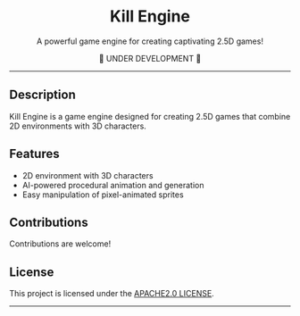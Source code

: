 <h1 align="center">Kill Engine</h1>

<p align="center">A powerful game engine for creating captivating 2.5D games!</p>

<p align="center">🚧 UNDER DEVELOPMENT 🚧</p>

---

## Description

Kill Engine is a game engine designed for creating 2.5D games that combine 2D environments with 3D characters.

## Features

- 2D environment with 3D characters
- AI-powered procedural animation and generation
- Easy manipulation of pixel-animated sprites

## Contributions

Contributions are welcome!

## License

This project is licensed under the [APACHE2.0 LICENSE](LICENSE).

---

